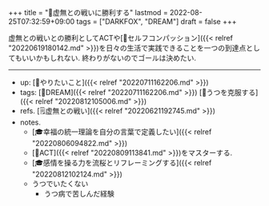 +++
title = "🚀虚無との戦いに勝利する"
lastmod = 2022-08-25T07:32:59+09:00
tags = ["DARKFOX", "DREAM"]
draft = false
+++

虚無との戦いとの勝利としてACTや[📝セルフコンパッション]({{< relref "20220619180142.md" >}})を日々の生活で実践できることを一つの到達点としてもいいかもしれない. 終わりがないのでゴールは決めたい.

---

-   up: [🦊やりたいこと]({{< relref "20220711162206.md" >}})
-   tags: [🚀DREAM]({{< relref "20220711162206.md" >}}) [🦊うつを克服する]({{< relref "20220812105006.md" >}})
-   refs. [🗒虚無との戦い]({{< relref "20220621192745.md" >}})
-   notes.
    -   [🎓幸福の統一理論を自分の言葉で定義したい]({{< relref "20220806094822.md" >}})
    -   [📝ACT]({{< relref "20220809113841.md" >}})をマスターする.
    -   [🎓感情を操る力を流桜とリフレーミングする]({{< relref "20220812102124.md" >}})
    -   うつでいたくない
        -   うつ病で苦しんだ経験
